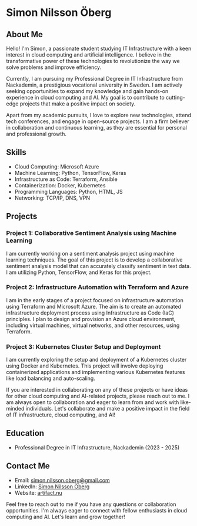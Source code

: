 # Simon Nilsson Öberg

## About Me

Hello! I'm Simon, a passionate student studying IT Infrastructure with a keen interest in cloud computing and artificial intelligence. I believe in the transformative power of these technologies to revolutionize the way we solve problems and improve efficiency.

Currently, I am pursuing my Professional Degree in IT Infrastructure from Nackademin, a prestigious vocational university in Sweden. I am actively seeking opportunities to expand my knowledge and gain hands-on experience in cloud computing and AI. My goal is to contribute to cutting-edge projects that make a positive impact on society.

Apart from my academic pursuits, I love to explore new technologies, attend tech conferences, and engage in open-source projects. I am a firm believer in collaboration and continuous learning, as they are essential for personal and professional growth.

## Skills

- Cloud Computing: Microsoft Azure
- Machine Learning: Python, TensorFlow, Keras
- Infrastructure as Code: Terraform, Ansible
- Containerization: Docker, Kubernetes
- Programming Languages: Python, HTML, JS
- Networking: TCP/IP, DNS, VPN

## Projects

### Project 1: Collaborative Sentiment Analysis using Machine Learning

I am currently working on a sentiment analysis project using machine learning techniques. The goal of this project is to develop a collaborative sentiment analysis model that can accurately classify sentiment in text data. I am utilizing Python, TensorFlow, and Keras for this project.

### Project 2: Infrastructure Automation with Terraform and Azure

I am in the early stages of a project focused on infrastructure automation using Terraform and Microsoft Azure. The aim is to create an automated infrastructure deployment process using Infrastructure as Code (IaC) principles. I plan to design and provision an Azure cloud environment, including virtual machines, virtual networks, and other resources, using Terraform.

### Project 3: Kubernetes Cluster Setup and Deployment

I am currently exploring the setup and deployment of a Kubernetes cluster using Docker and Kubernetes. This project will involve deploying containerized applications and implementing various Kubernetes features like load balancing and auto-scaling.

If you are interested in collaborating on any of these projects or have ideas for other cloud computing and AI-related projects, please reach out to me. I am always open to collaboration and eager to learn from and work with like-minded individuals. Let's collaborate and make a positive impact in the field of IT infrastructure, cloud computing, and AI!

## Education

- Professional Degree in IT Infrastructure, Nackademin (2023 - 2025)

## Contact Me

- Email: simon.nilsson.oberg@gmail.com
- LinkedIn: [Simon Nilsson Öberg](https://www.linkedin.com/in/simon-nilsson-%C3%B6berg-9154bb247)
- Website: [artifact.nu](https://www.artifact.nu)

Feel free to reach out to me if you have any questions or collaboration opportunities. I'm always eager to connect with fellow enthusiasts in cloud computing and AI. Let's learn and grow together!
